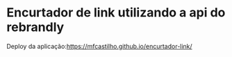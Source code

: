 # Encurtador de link utilizando a api do rebrandly

<span>Deploy da aplicação:</span><a>https://mfcastilho.github.io/encurtador-link/</a>


